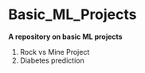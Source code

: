 # Basic_ML_Projects
<b>A repository on basic ML projects</b>
<br>
1. Rock vs Mine Project
2. Diabetes prediction
